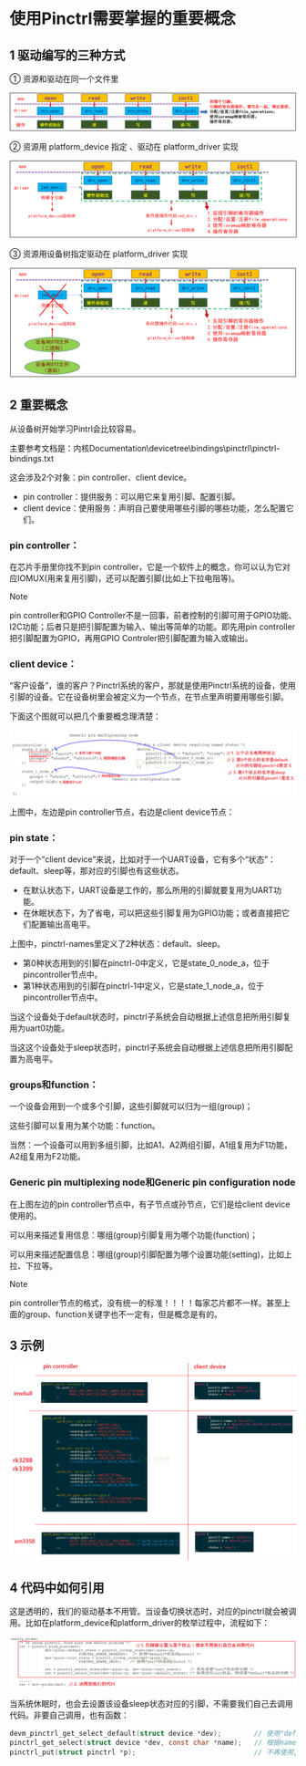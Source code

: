 # 使用Pinctrl需要掌握的重要概念

## 1 驱动编写的三种方式

① 资源和驱动在同一个文件里

![image-20240204212925830](figures/image-20240204212925830.png)

② 资源用 platform_device 指定 、驱动在 platform_driver 实现

![image-20240204212940479](figures/image-20240204212940479.png)

③ 资源用设备树指定驱动在 platform_driver 实现

![image-20240204212953571](figures/image-20240204212953571.png)

## 2 重要概念

从设备树开始学习Pintrl会比较容易。

主要参考文档是：内核Documentation\devicetree\bindings\pinctrl\pinctrl-bindings.txt

这会涉及2个对象：pin controller、client device。

- pin controller：提供服务：可以用它来复用引脚、配置引脚。
- client device：使用服务：声明自己要使用哪些引脚的哪些功能，怎么配置它们。

### pin controller：

在芯片手册里你找不到pin controller，它是一个软件上的概念，你可以认为它对应IOMUX(用来复用引脚)，还可以配置引脚(比如上下拉电阻等)。

> [!NOTE]
>
> pin controller和GPIO Controller不是一回事，前者控制的引脚可用于GPIO功能、I2C功能；后者只是把引脚配置为输入、输出等简单的功能。即先用pin controller把引脚配置为GPIO，再用GPIO Controler把引脚配置为输入或输出。

### client device：

“客户设备”，谁的客户？Pinctrl系统的客户，那就是使用Pinctrl系统的设备，使用引脚的设备。它在设备树里会被定义为一个节点，在节点里声明要用哪些引脚。

下面这个图就可以把几个重要概念理清楚：

![image-20240204215035495](figures/image-20240204215035495.png)

上图中，左边是pin controller节点，右边是client device节点：

### pin state：

对于一个“client device”来说，比如对于一个UART设备，它有多个“状态”：default、sleep等，那对应的引脚也有这些状态。

- 在默认状态下，UART设备是工作的，那么所用的引脚就要复用为UART功能。
- 在休眠状态下，为了省电，可以把这些引脚复用为GPIO功能；或者直接把它们配置输出高电平。

上图中，pinctrl-names里定义了2种状态：default、sleep。

- 第0种状态用到的引脚在pinctrl-0中定义，它是state_0_node_a，位于pincontroller节点中。 
- 第1种状态用到的引脚在pinctrl-1中定义，它是state_1_node_a，位于pincontroller节点中。 

当这个设备处于default状态时，pinctrl子系统会自动根据上述信息把所用引脚复用为uart0功能。

当这这个设备处于sleep状态时，pinctrl子系统会自动根据上述信息把所用引脚配置为高电平。

### groups和function：

一个设备会用到一个或多个引脚，这些引脚就可以归为一组(group)；

这些引脚可以复用为某个功能：function。

当然：一个设备可以用到多组引脚，比如A1、A2两组引脚，A1组复用为F1功能，A2组复用为F2功能。

### Generic pin multiplexing node和Generic pin configuration node

在上图左边的pin controller节点中，有子节点或孙节点，它们是给client device使用的。

可以用来描述复用信息：哪组(group)引脚复用为哪个功能(function)；

可以用来描述配置信息：哪组(group)引脚配置为哪个设置功能(setting)，比如上拉、下拉等。

> [!NOTE]
>
> pin controller节点的格式，没有统一的标准！！！！每家芯片都不一样。甚至上面的group、function关键字也不一定有，但是概念是有的。

## 3 示例

![image-20240204220348262](figures/image-20240204220348262.png)

## 4 代码中如何引用

这是透明的，我们的驱动基本不用管。当设备切换状态时，对应的pinctrl就会被调用。比如在platform_device和platform_driver的枚举过程中，流程如下：

![image-20240204220452325](figures/image-20240204220452325.png)

当系统休眠时，也会去设置该设备sleep状态对应的引脚，不需要我们自己去调用代码。非要自己调用，也有函数：

```c
devm_pinctrl_get_select_default(struct device *dev);        // 使用"default"状态的引脚
pinctrl_get_select(struct device *dev, const char *name);   // 根据name选择某种状态的引脚
pinctrl_put(struct pinctrl *p);                             // 不再使用, 退出时调用
```
